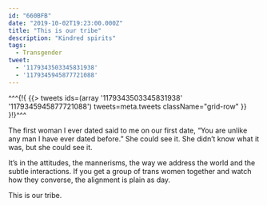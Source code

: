```yaml
---
id: "660BFB"
date: "2019-10-02T19:23:00.000Z"
title: "This is our tribe"
description: "Kindred spirits"
tags:
  - Transgender
tweet:
  - '1179343503345831938'
  - '1179345945877721088'
---
```


^^^<!--[-->{!{ {{> tweets ids=(array '1179343503345831938' '1179345945877721088') tweets=meta.tweets className="grid-row" }} }!}<!--]-->^^^

The first woman I ever dated said to me on our first date, “You are unlike any man I have ever dated before.” She could see it. She didn’t know what it was, but she could see it.

It’s in the attitudes, the mannerisms, the way we address the world and the subtle interactions. If you get a group of trans women together and watch how they converse, the alignment is plain as day.

This is our tribe.
